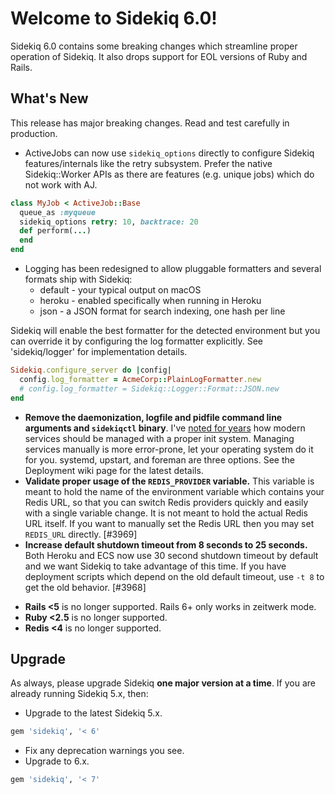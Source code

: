 # Welcome to Sidekiq 6.0!

Sidekiq 6.0 contains some breaking changes which streamline proper operation
of Sidekiq. It also drops support for EOL versions of Ruby and Rails.

## What's New

This release has major breaking changes.  Read and test carefully in production.

- ActiveJobs can now use `sidekiq_options` directly to configure Sidekiq
  features/internals like the retry subsystem. Prefer the native
  Sidekiq::Worker APIs as there are features (e.g. unique jobs) which do not work with AJ.
```ruby
class MyJob < ActiveJob::Base
  queue_as :myqueue
  sidekiq_options retry: 10, backtrace: 20
  def perform(...)
  end
end
```
- Logging has been redesigned to allow pluggable formatters and several
  formats ship with Sidekiq:
  * default - your typical output on macOS
  * heroku - enabled specifically when running in Heroku
  * json - a JSON format for search indexing, one hash per line

Sidekiq will enable the best formatter for the detected environment but
you can override it by configuring the log formatter explicitly. See
'sidekiq/logger' for implementation details.

```ruby
Sidekiq.configure_server do |config|
  config.log_formatter = AcmeCorp::PlainLogFormatter.new
  # config.log_formatter = Sidekiq::Logger::Format::JSON.new
end
```
- **Remove the daemonization, logfile and pidfile command line arguments and `sidekiqctl` binary**.
I've [noted for years](https://www.mikeperham.com/2014/09/22/dont-daemonize-your-daemons/)
how modern services should be managed with a proper init system.
Managing services manually is more error-prone, let your operating system do it for you.
systemd, upstart, and foreman are three options. See the Deployment wiki page for the latest details.
- **Validate proper usage of the `REDIS_PROVIDER` variable.**
This variable is meant to hold the name of the environment
variable which contains your Redis URL, so that you can switch Redis
providers quickly and easily with a single variable change.  It is not
meant to hold the actual Redis URL itself.  If you want to manually set
the Redis URL then you may set `REDIS_URL` directly. [#3969]
- **Increase default shutdown timeout from 8 seconds to 25 seconds.**
Both Heroku and ECS now use 30 second shutdown timeout
by default and we want Sidekiq to take advantage of this time.  If you
have deployment scripts which depend on the old default timeout, use `-t 8` to
get the old behavior. [#3968]
* **Rails <5** is no longer supported. Rails 6+ only works in zeitwerk mode.
* **Ruby <2.5** is no longer supported.
* **Redis <4** is no longer supported.

## Upgrade

As always, please upgrade Sidekiq **one major version at a time**.
If you are already running Sidekiq 5.x, then:

* Upgrade to the latest Sidekiq 5.x.
```ruby
gem 'sidekiq', '< 6'
```
* Fix any deprecation warnings you see.
* Upgrade to 6.x.
```ruby
gem 'sidekiq', '< 7'
```

